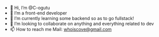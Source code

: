 - 👋 Hi, I’m @C-ogutu
- 👀 I’m a front-end developer
- 🌱 I’m currently learning some backend so as to go fullstack!
- 💞️ I’m looking to collaborate on anything and everything related to dev
- 📫 How to reach me Mail: whoiscove@gmail.com 

<!---
C-ogutu/C-ogutu is a ✨ special ✨ repository because its `README.md` (this file) appears on your GitHub profile.
You can click the Preview link to take a look at your changes.
--->
